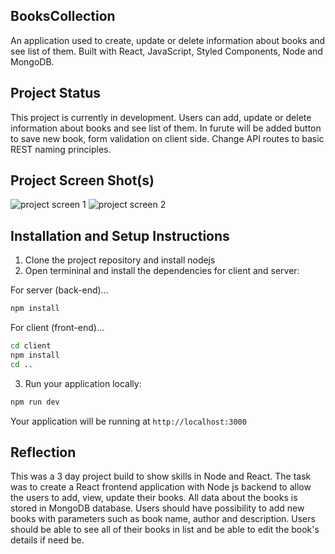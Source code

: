 ## BooksCollection

An application used to create, update or delete information about books and see list of them. Built with React, JavaScript, Styled Components, Node and MongoDB.

## Project Status

This project is currently in development. Users can add, update or delete information about books and see list of them. In furute will be added button to save new book, form validation on client side. Change API routes to basic REST naming principles.

## Project Screen Shot(s)
![project screen 1](https://finstudy.lt/BooksCollection_GitScreen1.png)
![project screen 2](https://finstudy.lt/BooksCollection_GitScreen2.png)

## Installation and Setup Instructions
1. Clone the project repository and install nodejs
2. Open termininal and install the dependencies for client and server:

For server (back-end)...
```sh
npm install
```
For client (front-end)...
```sh
cd client
npm install
cd ..
```
3. Run your application locally:
```sh
npm run dev
```
Your application will be running at ```http://localhost:3000```

## Reflection

This was a 3 day project build to show skills in Node and React. The task was to create a React frontend application with Node js backend to
allow the users to add, view, update their books. All data about the books is stored in MongoDB database. Users should have possibility to add new books with parameters such as book name, author and description. Users should be able to see all of their books in list and be able to edit the book's details if need be.

